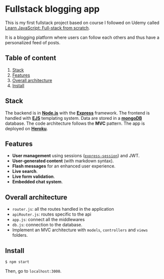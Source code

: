 # Fullstack blogging app

This is my first fullstack project based on course I followed on Udemy called [Learn JavaScript: Full-stack from scratch](https://www.udemy.com/certificate/UC-49ddb7d8-1a5c-4083-8938-c74cd2e41ca7/).

It is a blogging platform where users can follow each others and thus have a personalized feed of posts.

## Table of content

1. [Stack](#stack)
2. [Features](#features)
3. [Overall architecture](#architecture)
4. [Install](#install)

## <a name="stack"></a>Stack

The backend is in [**Node.js**](https://nodejs.org/en/) with the [**Express**](https://expressjs.com/) framework. The frontend is handled with [**EJS**](https://ejs.co/) templating system. Data are stored in a [**mongoDB**](https://www.mongodb.com/) database. The code architecture follows the **MVC** pattern. The app is deployed on [**Heroku**](https://www.heroku.com/).

## <a name="features"></a>Features

- **User management** using sessions ([`express-session`](https://www.npmjs.com/package/express-session)) and JWT.
- **User-generated content** (with markdown syntax).
- **Flash messages** for an enhanced user experience.
- **Live search**.
- **Live form validation**.
- **Embedded chat system**.

## <a name="architecture"></a>Overall architecture

- `router.js`: all the routes handled in the application
- `apiRouter.js`: routes specific to the api
- `app.js`: connect all the middlewares
- `db.js`: connection to the database.
- Implement an MVC architecture with `models`, `controllers` and `views` folders.

## <a name="install"></a>Install

```
$ npm start
```

Then, go to `localhost:3000`.
